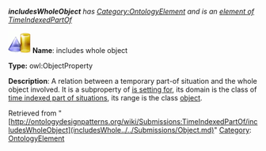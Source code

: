 ___includesWholeObject__ has [Category:OntologyElement](../../Category/OntologyElement.md "Category:OntologyElement") and is an [element of](../../Property/ElementOf.md "Property:ElementOf") [TimeIndexedPartOf](../../Submissions/TimeIndexedPartOf.md "Submissions:TimeIndexedPartOf")_


  




[![ObjectProperty](../../images/thumb/c/c3/ObjectProperty.gif/45px-ObjectProperty.gif)](../../Image/ObjectProperty.gif.md "ObjectProperty")
__Name__: includes whole object 


__Type:__ owl:ObjectProperty 


__Description__: A relation between a temporary part-of situation and the whole object involved. It is a subproperty of  [is setting for](../../Submissions/Situation/isSettingFor.md "Submissions:Situation/isSettingFor"), its domain is the class of  [time indexed part of situations](../../Submissions/TimeIndexedPartOf.md "Submissions:TimeIndexedPartOf/TimeIndexedPartOf"), its range is the class  [object](../../Submissions/Object.md "Submissions:TimeIndexedPartOf/Object"). 





Retrieved from "[http://ontologydesignpatterns.org/wiki/Submissions:TimeIndexedPartOf/includesWholeObject](includesWhole../../Submissions/Object.md)"
 [Category](http://ontologydesignpatterns.org/wiki/Special:Categories "Special:Categories"): [OntologyElement](../../Category/OntologyElement.md "Category:OntologyElement")